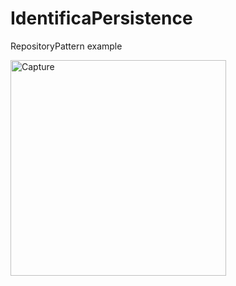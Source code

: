 # IdentificaPersistence
RepositoryPattern example

<img width="345" alt="Capture" src="https://user-images.githubusercontent.com/91902182/162688449-a350fcde-e01e-425e-8337-885c46decb4d.PNG">
